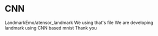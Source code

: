 # CNN
LandmarkEmo/atensor_landmark
We using that's file
We are developing landmark using CNN based mnist
Thank you
